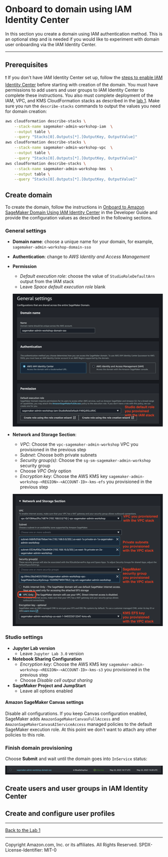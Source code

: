 # Onboard to domain using IAM Identity Center
In this section you create a domain using IAM authentication method. This is an optional step and is needed if you would like to experiment with domain user onboarding via the IAM Identity Center.

---

## Prerequisites
❗ If you don't have IAM Identity Center set up, follow the [steps to enable IAM Identity Center](https://docs.aws.amazon.com/singlesignon/latest/userguide/get-started-enable-identity-center.html) before starting with creation of the domain. 
You must have permissions to add users and user groups to IAM Identity Center to complete these instructions.
You also must complete deployment of the IAM, VPC, and KMS CloudFormation stacks as described in the [lab 1](./lab-01.md). Make sure you run the `describe-stacks` commands to output the values you need for domain creation:
```sh
aws cloudformation describe-stacks \
    --stack-name sagemaker-admin-workshop-iam  \
    --output table \
    --query "Stacks[0].Outputs[*].[OutputKey, OutputValue]"
aws cloudformation describe-stacks \
    --stack-name sagemaker-admin-workshop-vpc  \
    --output table \
    --query "Stacks[0].Outputs[*].[OutputKey, OutputValue]"
aws cloudformation describe-stacks \
    --stack-name sagemaker-admin-workshop-kms  \
    --output table \
    --query "Stacks[0].Outputs[*].[OutputKey, OutputValue]"
```

## Create domain
To create the domain, follow the instructions in [Onboard to Amazon SageMaker Domain Using IAM Identity Center](https://docs.aws.amazon.com/sagemaker/latest/dg/onboard-sso-users.html) in the Developer Guide and provide the configuration values as described in the following sections.

### General settings
- **Domain name**: choose a unique name for your domain, for example, `sagemaker-admin-workshop-domain-sso`
- **Authentication**: change to _AWS Identity and Access Management_
- **Permission**
    - _Default execution role_: choose the value of `StudioRoleDefaultArn` output from the IAM stack
    - Leave _Space default execution role_ blank

    ![](../../static/img/create-domain-general-settings-sso.png)

- **Network and Storage Section**:
    - _VPC_: Choose the `vpc-sagemaker-admin-workshop` VPC you provisioned in the previous step
    - _Subnet_: Choose both private subnets
    - _Security group(s)_: Choose the `sg-sm-sagemaker-admin-workshop` security group
    - Choose _VPC Only_ option
    - _Encryption key_: Choose the AWS KMS key `sagemaker-admin-workshop-<REGION>-<ACCOUNT-ID>-kms-efs` you provisioned in the previous step

    ![](../../static/img/create-domain-network-and-storage-sso.png)

### Studio settings
- **Jupyter Lab version**
    - Leave `Jupyter Lab 3.0` version
- **Notebook Sharing Configuration**
    - _Encryption key_: Choose the AWS KMS key `sagemaker-admin-workshop-<REGION>-<ACCOUNT-ID>-kms-s3` you provisioned in the previous step
    - Choose _Disable cell output sharing_
- **SageMaker Project and JumpStart**
    - Leave all options enabled

#### Amazon SageMaker Canvas settings
Disable all configurations. If you keep Canvas configuration enabled, SageMaker adds `AmazonSageMakerCanvasFullAccess` and `AmazonSageMakerCanvasAIServiceAccess` managed policies to the default SageMaker execution role. At this point we don't want to attach any other policies to this role.

### Finish domain provisioning
Choose **Submit** and wait until the domain goes into `InService` status:

![](../../static/img/domain-inservice-sso.png)

## Create users and user groups in IAM Identity Center

## Create and configure user profiles

---

[Back to the Lab 1](./lab-01.md)

---

Copyright Amazon.com, Inc. or its affiliates. All Rights Reserved.
SPDX-License-Identifier: MIT-0
